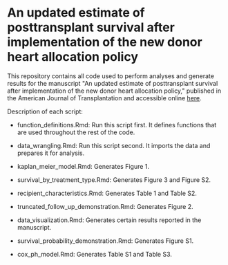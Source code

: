 # An updated estimate of posttransplant survival after implementation of the new donor heart allocation policy

This repository contains all code used to perform analyses and generate results for the manuscript "An updated estimate of posttransplant survival after implementation of the new donor heart allocation policy," published in the American Journal of Transplantation and accessible online [here](https://doi.org/10.1111/ajt.16931).

Description of each script:


- function_definitions.Rmd: Run this script first. It defines functions that are used throughout the rest of the code.


- data_wrangling.Rmd: Run this script second. It imports the data and prepares it for analysis.


- kaplan_meier_model.Rmd: Generates Figure 1.


- survival_by_treatment_type.Rmd: Generates Figure 3 and Figure S2.


- recipient_characteristics.Rmd: Generates Table 1 and Table S2.


- truncated_follow_up_demonstration.Rmd: Generates Figure 2.


- data_visualization.Rmd: Generates certain results reported in the manuscript.


- survival_probability_demonstration.Rmd: Generates Figure S1.


- cox_ph_model.Rmd: Generates Table S1 and Table S3.


